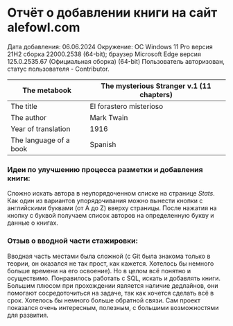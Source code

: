 # Отчёт о добавлении книги на сайт alefowl.com 
Дата добавления: 06.06.2024
Окружение: ОС Windows 11 Pro версия  21H2  сборка 22000.2538 (64-bit);
браузер Microsoft Edge версия 125.0.2535.67 (Официальная сборка) (64-bit) 
Пользователь авторизован, статус пользователя - Contributor.

|The metabook | The mysterious Stranger v.1 (11 chapters)|
| ------ | ------ |
|The title | El forastero misterioso|
|The author | Mark Twain |
| Year of translation | 1916 |
| The language of a book | Spanish|

### Идеи по улучшению процесса разметки и добавления книги:
Cложно искать автора в неупорядоченном списке на странице _Stats_. Как один из вариантов упорядочивания можно вынести кнопки с английскими буквами (от A до Z) вверху страницы. После нажатия на кнопку с буквой получаем список авторов на определенную букву и данные о книгах.

### Отзыв о вводной части стажировки:
Вводная часть местами была сложной (c Git была знакома только в теории, он оказался не так прост, как кажется. Хотелось бы немного больше времени на его освоение). Но в целом всё понятно и осуществимо.
Понравилось работать с SQL, искать и добавлять книги. Большим плюсом при прохождении является наличие дедлайнов, они помогают сосредоточиться на задаче, так как хочется сделать всё в срок. Хотелось бы немного больше обратной связи. Сам проект показался очень интересным, полезным, с большими возможностями для развития.


